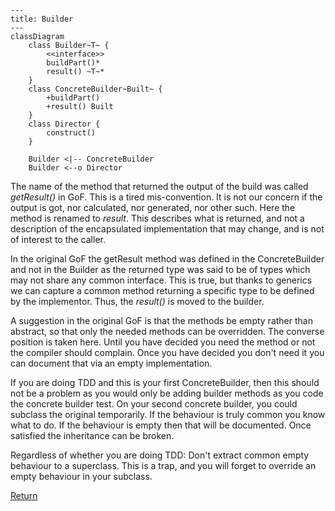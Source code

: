 ```mermaid
---
title: Builder
---
classDiagram
    class Builder~T~ {
        <<interface>>
        buildPart()*
        result() ~T~*
    }
    class ConcreteBuilder~Built~ {
        +buildPart()
        +result() Built
    }
    class Director {
        construct()
    }

    Builder <|-- ConcreteBuilder
    Builder <--o Director
```

The name of the method that returned the output of the build was called
*getResult()* in GoF. This is a tired mis-convention. It is not our concern if
the output is got, nor calculated, nor generated, nor other such. Here the
method is renamed to *result*. This describes what is returned, and not a
description of the encapsulated implementation that may change, and is not of
interest to the caller.

In the original GoF the getResult method was defined in the ConcreteBuilder and
not in the Builder as the returned type was said to be of types which may not
share any common interface. This is true, but thanks to generics we can capture
a common method returning a specific type to be defined by the implementor.
Thus, the *result()* is moved to the builder.

A suggestion in the original GoF is that the methods be empty rather than
abstract, so that only the needed methods can
be overridden. The converse position is taken here. Until you have decided you
need the method or not the compiler
should complain. Once you have decided you don't need it you can document that
via an empty implementation.

If you are doing TDD and this is your first ConcreteBuilder, then this should
not be a problem as you would only be adding builder methods as you code the
concrete builder test. On your second concrete builder, you could subclass the
original temporarily. If the behaviour is truly common you know what to do. If
the behaviour is empty then that will be documented. Once satisfied the
inheritance can be broken.

Regardless of whether you are doing TDD: Don't extract common empty behaviour to
a superclass. This is a trap, and you will forget to override an empty behaviour
in your subclass.

[Return](../../../../../../../../README.md)
